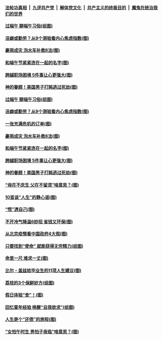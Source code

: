

####  [法轮功真相](../../../../basic/blob/master/README.md?t=06251431) &nbsp;|&nbsp; [九评共产党](../../../../9ping.md/blob/master/README.md?t=06251431) &nbsp;|&nbsp; [解体党文化](../../../../jtdwh.md/blob/master/README.md?t=06251431)  &nbsp;|&nbsp; [共产主义的终极目的](../../../../gczydzjmd.md/blob/master/README.md?t=06251431) &nbsp;|&nbsp; [魔鬼在统治我们的世界](../../../../mgztzwmdsj.md/blob/master/README.md?t=06251431) 

#### [过端午 聊端午习俗(组图)](../pages/p8/937246.md?t=06251431) 

#### [洁癖或勤劳？从9个测验看内心焦虑指数(图)](../pages/p8/937558.md?t=06251431) 

#### [豪雨成灾 泡水车补救8法(图)](../pages/p8/937526.md?t=06251431) 

#### [和端午节紧紧连在一起的名字(图)](../pages/p8/937448.md?t=06251431) 

#### [跨越职场困境 5件事让心更强大(图)](../pages/p8/937375.md?t=06251431) 

#### [神的眷顾！美国男子打盹逃过死劫(图)](../pages/p8/936985.md?t=06251431) 

#### [过端午 聊端午习俗(组图)](../pages/p8/937246.md?t=06251431) 

#### [洁癖或勤劳？从9个测验看内心焦虑指数(图)](../pages/p8/937558.md?t=06251431) 

#### [一张充满危机的订单(图)](../pages/p8/936981.md?t=06251431) 

#### [豪雨成灾 泡水车补救8法(图)](../pages/p8/937526.md?t=06251431) 

#### [和端午节紧紧连在一起的名字(图)](../pages/p8/937448.md?t=06251431) 

#### [跨越职场困境 5件事让心更强大(图)](../pages/p8/937375.md?t=06251431) 

#### [神的眷顾！美国男子打盹逃过死劫(图)](../pages/p8/936985.md?t=06251431) 

#### [“母在不庆生 父在不留须”啥意思？(图)](../pages/p8/937234.md?t=06251431) 

#### [10首谈“人生”的静心谣(图)](../pages/p8/936965.md?t=06251431) 

#### [“悟”透自己(图)](../pages/p8/936972.md?t=06251431) 

#### [不开冷气降温6妙招 省钱又环保(图)](../pages/p8/937329.md?t=06251431) 

#### [从北京疫情看中国政府4大假(图)](../pages/p8/937196.md?t=06251431) 

#### [只要找到“使命” 就能获得无穷精力(组图)](../pages/p8/937159.md?t=06251431) 

#### [命里一尺 难求一丈(图)](../pages/p8/936782.md?t=06251431) 

#### [比尔・盖兹给毕业生的11项人生建议(图)](../pages/p8/936231.md?t=06251431) 

#### [荔枝的3个保鲜妙方(组图)](../pages/p8/936950.md?t=06251431) 

#### [假日体验“舍”！(图)](../pages/p8/937183.md?t=06251431) 

#### [回忆童年经验 唤醒“自我欲求”(组图)](../pages/p8/937082.md?t=06251431) 

#### [人生是个“还债”的旅程(图)](../pages/p8/936768.md?t=06251431) 

#### [“女怕午时生 男怕子夜临”啥意思？(图)](../pages/p8/937081.md?t=06251431) 


